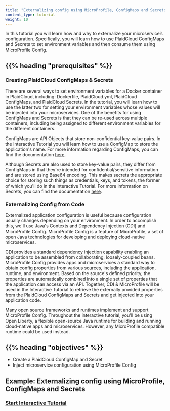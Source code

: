 ```yaml
---
title: "Externalizing config using MicroProfile, ConfigMaps and Secrets"
content_type: tutorial
weight: 10
---
```


<!-- overview -->

In this tutorial you will learn how and why to externalize your microservice’s configuration.  Specifically, you will learn how to use PlaidCloud ConfigMaps and Secrets to set environment variables and then consume them using MicroProfile Config.


## {{% heading "prerequisites" %}}

### Creating PlaidCloud ConfigMaps & Secrets
There are several ways to set environment variables for a Docker container in PlaidCloud, including: Dockerfile, PlaidCloud.yml, PlaidCloud ConfigMaps, and PlaidCloud Secrets.  In the tutorial, you will learn how to use the latter two for setting your environment variables whose values will be injected into your microservices.  One of the benefits for using ConfigMaps and Secrets is that they can be re-used across multiple containers, including being assigned to different environment variables for the different containers.

ConfigMaps are API Objects that store non-confidential key-value pairs.  In the Interactive Tutorial you will learn how to use a ConfigMap to store the application's name.  For more information regarding ConfigMaps, you can find the documentation [here](/docs/tasks/configure-pod-container/configure-pod-configmap/).

Although Secrets are also used to store key-value pairs, they differ from ConfigMaps in that they're intended for confidential/sensitive information and are stored using Base64 encoding.  This makes secrets the appropriate choice for storing such things as credentials, keys, and tokens, the former of which you'll do in the Interactive Tutorial.  For more information on Secrets, you can find the documentation [here](/docs/concepts/configuration/secret/).


### Externalizing Config from Code
Externalized application configuration is useful because configuration usually changes depending on your environment.  In order to accomplish this, we'll use Java's Contexts and Dependency Injection (CDI) and MicroProfile Config. MicroProfile Config is a feature of MicroProfile, a set of open Java technologies for developing and deploying cloud-native microservices.

CDI provides a standard dependency injection capability enabling an application to be assembled from collaborating, loosely-coupled beans.  MicroProfile Config provides apps and microservices a standard way to obtain config properties from various sources, including the application, runtime, and environment.  Based on the source's defined priority, the properties are automatically combined into a single set of properties that the application can access via an API.  Together, CDI & MicroProfile will be used in the Interactive Tutorial to retrieve the externally provided properties from the PlaidCloud ConfigMaps and Secrets and get injected into your application code.

Many open source frameworks and runtimes implement and support MicroProfile Config.  Throughout the interactive tutorial, you'll be using Open Liberty, a flexible open-source Java runtime for building and running cloud-native apps and microservices.  However, any MicroProfile compatible runtime could be used instead. 


## {{% heading "objectives" %}}

* Create a PlaidCloud ConfigMap and Secret
* Inject microservice configuration using MicroProfile Config

  
<!-- lessoncontent -->

## Example: Externalizing config using MicroProfile, ConfigMaps and Secrets
### [Start Interactive Tutorial](/docs/tutorials/configuration/configure-java-microservice/configure-java-microservice-interactive/) 
